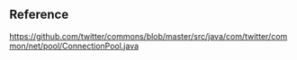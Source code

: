 ## Reference
https://github.com/twitter/commons/blob/master/src/java/com/twitter/common/net/pool/ConnectionPool.java
